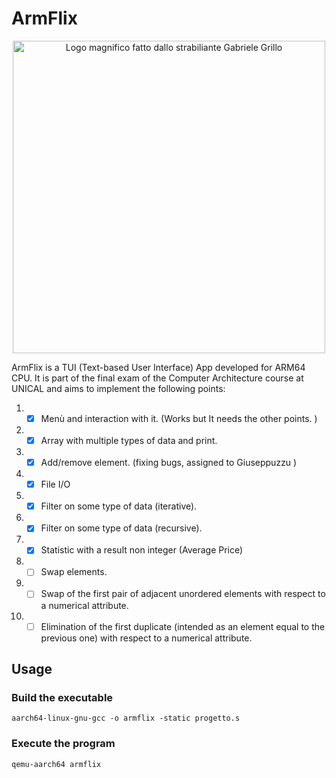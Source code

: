 # ArmFlix
<p align="center">
    <img src="https://i.imgur.com/hNINSrj.png" title="Logo magnifico fatto dallo strabiliante Gabriele Grillo" style="width: 500px; display: block; margin-left: auto; margin-right: auto;">
</p>
ArmFlix is a TUI (Text-based User Interface) App developed for ARM64 CPU. It is part of the final exam of the Computer Architecture course at UNICAL and aims to implement the following points:

1. - [X] Menù and interaction with it. (Works but It needs the other points. )

2. - [X] Array with multiple types of data and print.

3. - [X] Add/remove element. (fixing bugs, assigned to Giuseppuzzu )

4. - [X] File I/O

5. - [X] Filter on some type of data (iterative).

6. - [X] Filter on some type of data (recursive).

7. - [X] Statistic with a result non integer (Average Price)

8. - [ ] Swap elements.

9. - [ ] Swap of the first pair of adjacent unordered elements with respect to a numerical attribute.

10. - [ ] Elimination of the first duplicate (intended as an element equal to the previous one) with respect to a numerical attribute.

## Usage
### Build the executable  
`aarch64-linux-gnu-gcc -o armflix -static progetto.s`

### Execute the program  
`qemu-aarch64 armflix`
